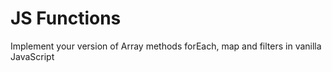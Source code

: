 
# JS Functions

Implement your version of Array methods forEach, map and filters in vanilla JavaScript

